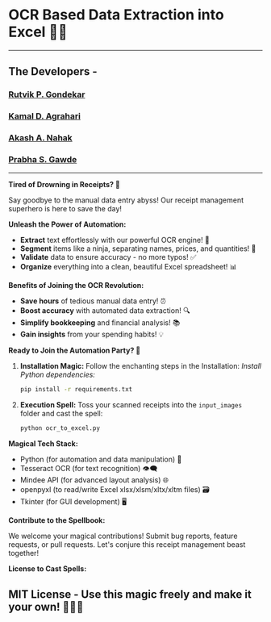 




# OCR Based Data Extraction into Excel 🧙‍♂️
---  

## The Developers -
### [Rutvik P. Gondekar](https://github.com/Rutvikgg)   
### [Kamal D. Agrahari](https://github.com/kamalagrahari03) 
### [Akash A. Nahak](https://github.com/ak2484)  
### [Prabha S. Gawde](https://github.com/Prabha85)
---  

**Tired of Drowning in Receipts? 🌊**

Say goodbye to the manual data entry abyss! Our receipt management superhero is here to save the day! 

**Unleash the Power of Automation:**

- **Extract** text effortlessly with our powerful OCR engine! 🚀
- **Segment** items like a ninja, separating names, prices, and quantities! 🥷
- **Validate** data to ensure accuracy - no more typos! ✅
- **Organize** everything into a clean, beautiful Excel spreadsheet! 📊

**Benefits of Joining the OCR Revolution:**

- **Save hours** of tedious manual data entry! ⏰
- **Boost accuracy** with automated data extraction! 🔍
- **Simplify bookkeeping** and financial analysis! 📚
- **Gain insights** from your spending habits! 💡

**Ready to Join the Automation Party? 🎉**

1. **Installation Magic:** Follow the enchanting steps in the Installation:
   *Install Python dependencies:*
   ```bash
   pip install -r requirements.txt
    ```
2. **Execution Spell:** Toss your scanned receipts into the `input_images` folder and cast the spell:
   ```bash
   python ocr_to_excel.py
   ```

**Magical Tech Stack:**

- Python (for automation and data manipulation) 🐍
- Tesseract OCR (for text recognition) 👁️‍🗨️
- Mindee API (for advanced layout analysis) 🌐
- openpyxl (to read/write Excel xlsx/xlsm/xltx/xltm files) 🗃️
- Tkinter (for GUI development) 🖥️

**Contribute to the Spellbook:**

We welcome your magical contributions! Submit bug reports, feature requests, or pull requests. Let's conjure this receipt management beast together! 

**License to Cast Spells:**

MIT License - Use this magic freely and make it your own! 🧙‍♂️✨
---  

